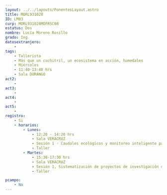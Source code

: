 ```yaml
---
layout: ../../layouts/PonentesLayout.astro
title: MORL931028
ID: LM03
curp: MORL931028MDFRSC08
estatus: Dos
nombre: Lucía Moreno Rosillo
grado: Ing. 
datosextranjero:
    - 
tags:
    - Tallerista
    - Más que un cuchitril, un ecosistema en acción, humedales
    - Miércoles 
    - 11:40-13:40 hrs
    - Sala DURANGO
act2: 
    - 
act3: 
    - 
act4: 
    - 
act5: 
    - 
registro:
    - Si
    - horarios:
        - Lunes:  
            - 12:20 - 14:20 hrs
            - Sala VERACRUZ
            - Sesión 1 - Caudales ecológicos y monitoreo inteligente para la gestión del aguaresiduales
            - Taller
        - Martes:  
            - 15:30-17:30 hrs
            - Sala VERACRUZ
            - Sesión 1, Sistematización de proyectos de investigación de recursos hídricos y cuencas
            - Taller

pcampo:
    - No
---
```

